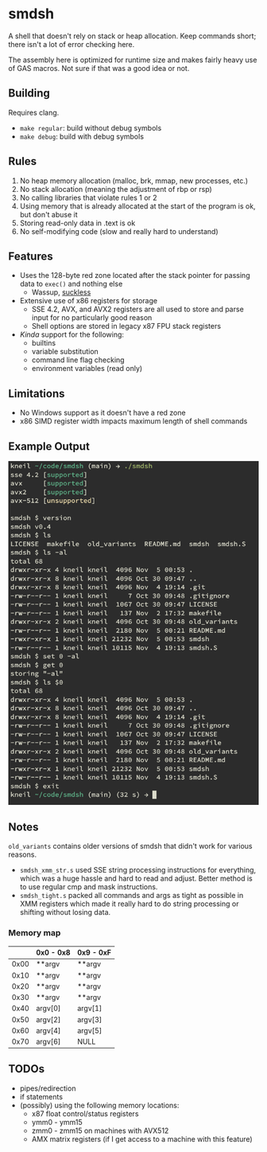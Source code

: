 # smdsh

A shell that doesn't rely on stack or heap allocation.  Keep commands short; there isn't a lot of error checking here.

The assembly here is optimized for runtime size and makes fairly heavy use of GAS macros.  Not sure if that was a good idea or not.

## Building
Requires clang.
 - `make regular`: build without debug symbols
 - `make debug`: build with debug symbols

## Rules
1. No heap memory allocation (malloc, brk, mmap, new processes, etc.)
2. No stack allocation (meaning the adjustment of rbp or rsp)
3. No calling libraries that violate rules 1 or 2
4. Using memory that is already allocated at the start of the program is ok, but don't abuse it
5. Storing read-only data in .text is ok
6. No self-modifying code (slow and really hard to understand)

## Features
 - Uses the 128-byte red zone located after the stack pointer for passing data to `exec()` and nothing else
   - Wassup, [suckless](https://suckless.org/philosophy/)
 - Extensive use of x86 registers for storage
   - SSE 4.2, AVX, and AVX2 registers are all used to store and parse input for no particularly good reason
   - Shell options are stored in legacy x87 FPU stack registers
 - *Kinda* support for the following:
   - builtins
   - variable substitution
   - command line flag checking
   - environment variables (read only)

## Limitations
 - No Windows support as it doesn't have a red zone
 - x86 SIMD register width impacts maximum length of shell commands

## Example Output
![example output](output.png)

## Notes
`old_variants` contains older versions of smdsh that didn't work for various reasons.
 - `smdsh_xmm_str.s` used SSE string processing instructions for everything, which was a huge hassle and hard to read and adjust.  Better method is to use regular cmp and mask instructions.
 - `smdsh_tight.s` packed all commands and args as tight as possible in XMM registers which made it really hard to do string processing or shifting without losing data.

### Memory map
|      | 0x0 - 0x8 | 0x9 - 0xF |
|------|-----------|-----------|
| 0x00 | **argv    | **argv    |
| 0x10 | **argv    | **argv    |
| 0x20 | **argv    | **argv    |
| 0x30 | **argv    | **argv    |
| 0x40 | argv[0]   | argv[1]   |
| 0x50 | argv[2]   | argv[3]   |
| 0x60 | argv[4]   | argv[5]   |
| 0x70 | argv[6]   | NULL      |

## TODOs
 - pipes/redirection
 - if statements
 - (possibly) using the following memory locations:
   - x87 float control/status registers
   - ymm0 - ymm15
   - zmm0 - zmm15 on machines with AVX512
   - AMX matrix registers (if I get access to a machine with this feature)
